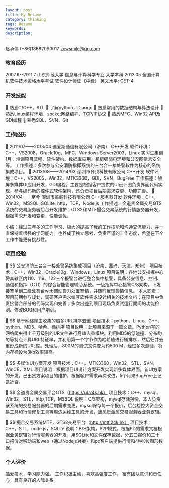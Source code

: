 ```yaml
---
layout: post
title: My Resume
category: thinking
tags: Resume
keywords: 
description: 
---
```



赵承伟
(+86)18682090017   zcwsmile@qq.com

### 教育经历			       
2007.9--2011.7	山东师范大学      信息与计算科学专业   大学本科
2013.05	全国计算机软件技术资格水平考试		软件设计师证（中级）
	英文水平:	CET-4
	
### 开发技能	            
	熟悉C/C++，STL
	了解python，Django
	熟悉常用的数据结构与算法设计
	熟悉Linux编程环境、socket网络编程、TCP/IP协议
	熟悉MFC、Win32 API及GDI编程
	熟悉SQL、SVN、Git

### 工作经历	            
	2011/07——2013/04		迪爱斯通信有限公司（济南）      C++开发
软件环境：C++，VS2008，Oracle10g，MFC，Windows Server2003，Linux
实习生集训1月：培训项目流程、软件架构、数据库应用、机房强弱电环境和公安网信息安全等。
工作描述：多次参与公安消防指挥系统的三台合一接处警软件为核心的系统集成项目。
	2013/08——2014/03		深圳市齐顶科技有限公司	        C++开发
软件环境：C++，VS2005，Win32，MTK3360，GDI，SVN，BugFree
工作描述：触屏多媒体UI应用开发，GDI编程。主要是根据客户提供的UI设计图负责界面代码实现，参与编码新的控件式软件架构，还负责项目后期需求变更、功能完善。
	2014/04——至今 		深圳市盖威科技有限公司	        C++服务器开发
软件环境：C++, Win32，MSSQL, SQLite, http，TCP，Node.js
工作描述：金道贵金属交易GTS系统的交易服务器后台开发维护；GTS2和MTF撮合交易系统的行情服务器开发，根据需求开发和变更，性能调优。

小结：经过三年多的工作学习，极大的提高了我的工作技能和沟通交流能力，并一直保持着很强的学习能力。也养成了独立思考、负责严谨的工作态度，希望在下个工作中能更有挑战性。


### 项目经验	            
	$$ 公安消防三台合一接处警系统集成项目（济南、嘉兴、天津、郑州）
项目技术：C++，Win32，Oracle10g，Windows，Linux
项目说明：各地公安指挥中心将其辖区内110、119、122三个报警台进行整合集中接警，具备公安信息、控制、通信和指挥（CTI）的综合智能管理辅助系统。一级指挥中心接警C/S架构，下发接警单到二级处警台web调动警力处置警情，并随时反馈警情信息。 
本人职责：项目前期参与规划，调研客户需求编写软件需求设计相关的技术文档；在项目中负责接警台部分的代码实现和完善；多次出差到项目现场负责试运行期间的功能检测、修改BUG和用户培训。

	$$ 基于网络爬虫收集的超多URL排序去重
项目技术：python、Linux、G++、python、MD5、哈希、桶排序
项目说明：此项目来源于一篇文章。Python写的网络爬虫得上千万级别的UR文件进行高效去重模块。利用MD5的低碰撞、分布均匀等特点计算URL特征串，并利用第一个字节作为哈希值进行桶排序，然后归并去重形成新的URL库。处理后，800M的测试文件变为约500 M，经过多次测验，将内存桶设为3kb效率较高。

	$$ 多媒体UI方案开发
项目技术：C++，MTK3360，Win32，STL，SVN，WinCE，XML
项目说明：根据项目UI设计方案开发实现新多媒体界面。新UI方案的开发，已出货方案项目的维护，根据客户需求再次改进，5个月来BugFree上记录近百。

	$$ 金道贵金属交易平台GTS（https://ui.24k.hk）
项目技术：C++、mysql、Win32，STL，http,TCP，MSSQL
说明：C/S架构，mysql存储报价，本人负责该系统的交易服务器的后期需求变更，mysql保存每一个报价，后台检控大资金交易工具和行情修复工具等周边运维工具的开发，熟悉贵金属交易服务器业务逻辑。

	$$ 撮合交易系统MTF，GTS2交易平台（http://mtf.24k.hk）
项目技术：C++，STL，node.js，SQLite
说明：B/S架构，P2P模式，根据PD的需求文档根据业务逻辑对行情服务器的开发，用SQLite和文件保存数据，分五口报价和二十口报价对移动端和web（通过Nodejs对接）和pc客户端提供行情和4种K线图形数据。


### 个人评价			      
酷爱技术，学习能力强。
工作积极主动，喜欢高强度工作。
富有团队意识和责任心，具有良好的人际关系。





